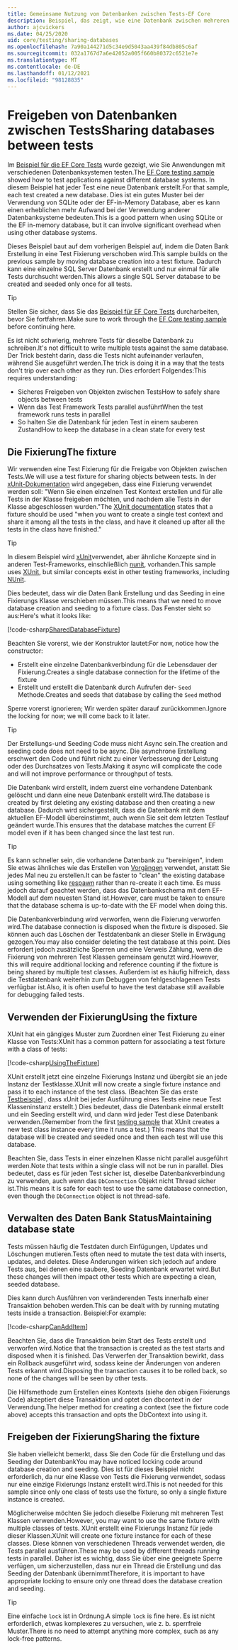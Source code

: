 ```yaml
---
title: Gemeinsame Nutzung von Datenbanken zwischen Tests-EF Core
description: Beispiel, das zeigt, wie eine Datenbank zwischen mehreren Tests gemeinsam genutzt wird
author: ajcvickers
ms.date: 04/25/2020
uid: core/testing/sharing-databases
ms.openlocfilehash: 7a90a144271d5c34e9d5043aa439f84db805c6af
ms.sourcegitcommit: 032a1767d7a6e42052a005f660b80372c6521e7e
ms.translationtype: MT
ms.contentlocale: de-DE
ms.lasthandoff: 01/12/2021
ms.locfileid: "98128835"
---
```

# <a name="sharing-databases-between-tests"></a><span data-ttu-id="113c9-103">Freigeben von Datenbanken zwischen Tests</span><span class="sxs-lookup"><span data-stu-id="113c9-103">Sharing databases between tests</span></span>

<span data-ttu-id="113c9-104">Im [Beispiel für die EF Core Tests](xref:core/testing/testing-sample) wurde gezeigt, wie Sie Anwendungen mit verschiedenen Datenbanksystemen testen.</span><span class="sxs-lookup"><span data-stu-id="113c9-104">The [EF Core testing sample](xref:core/testing/testing-sample) showed how to test applications against different database systems.</span></span>
<span data-ttu-id="113c9-105">In diesem Beispiel hat jeder Test eine neue Datenbank erstellt.</span><span class="sxs-lookup"><span data-stu-id="113c9-105">For that sample, each test created a new database.</span></span>
<span data-ttu-id="113c9-106">Dies ist ein gutes Muster bei der Verwendung von SQLite oder der EF-in-Memory Database, aber es kann einen erheblichen mehr Aufwand bei der Verwendung anderer Datenbanksysteme bedeuten.</span><span class="sxs-lookup"><span data-stu-id="113c9-106">This is a good pattern when using SQLite or the EF in-memory database, but it can involve significant overhead when using other database systems.</span></span>

<span data-ttu-id="113c9-107">Dieses Beispiel baut auf dem vorherigen Beispiel auf, indem die Daten Bank Erstellung in eine Test Fixierung verschoben wird.</span><span class="sxs-lookup"><span data-stu-id="113c9-107">This sample builds on the previous sample by moving database creation into a test fixture.</span></span>
<span data-ttu-id="113c9-108">Dadurch kann eine einzelne SQL Server Datenbank erstellt und nur einmal für alle Tests durchsucht werden.</span><span class="sxs-lookup"><span data-stu-id="113c9-108">This allows a single SQL Server database to be created and seeded only once for all tests.</span></span>

> [!TIP]
> <span data-ttu-id="113c9-109">Stellen Sie sicher, dass Sie das [Beispiel für EF Core Tests](xref:core/testing/testing-sample) durcharbeiten, bevor Sie fortfahren.</span><span class="sxs-lookup"><span data-stu-id="113c9-109">Make sure to work through the [EF Core testing sample](xref:core/testing/testing-sample) before continuing here.</span></span>

<span data-ttu-id="113c9-110">Es ist nicht schwierig, mehrere Tests für dieselbe Datenbank zu schreiben.</span><span class="sxs-lookup"><span data-stu-id="113c9-110">It's not difficult to write multiple tests against the same database.</span></span>
<span data-ttu-id="113c9-111">Der Trick besteht darin, dass die Tests nicht aufeinander verlaufen, während Sie ausgeführt werden.</span><span class="sxs-lookup"><span data-stu-id="113c9-111">The trick is doing it in a way that the tests don't trip over each other as they run.</span></span>
<span data-ttu-id="113c9-112">Dies erfordert Folgendes:</span><span class="sxs-lookup"><span data-stu-id="113c9-112">This requires understanding:</span></span>

* <span data-ttu-id="113c9-113">Sicheres Freigeben von Objekten zwischen Tests</span><span class="sxs-lookup"><span data-stu-id="113c9-113">How to safely share objects between tests</span></span>
* <span data-ttu-id="113c9-114">Wenn das Test Framework Tests parallel ausführt</span><span class="sxs-lookup"><span data-stu-id="113c9-114">When the test framework runs tests in parallel</span></span>
* <span data-ttu-id="113c9-115">So halten Sie die Datenbank für jeden Test in einem sauberen Zustand</span><span class="sxs-lookup"><span data-stu-id="113c9-115">How to keep the database in a clean state for every test</span></span>

## <a name="the-fixture"></a><span data-ttu-id="113c9-116">Die Fixierung</span><span class="sxs-lookup"><span data-stu-id="113c9-116">The fixture</span></span>

<span data-ttu-id="113c9-117">Wir verwenden eine Test Fixierung für die Freigabe von Objekten zwischen Tests.</span><span class="sxs-lookup"><span data-stu-id="113c9-117">We will use a test fixture for sharing objects between tests.</span></span>
<span data-ttu-id="113c9-118">In der [xUnit-Dokumentation](https://xunit.net/docs/shared-context.html) wird angegeben, dass eine Fixierung verwendet werden soll: "Wenn Sie einen einzelnen Test Kontext erstellen und für alle Tests in der Klasse freigeben möchten, und nachdem alle Tests in der Klasse abgeschlossen wurden."</span><span class="sxs-lookup"><span data-stu-id="113c9-118">The [XUnit documentation](https://xunit.net/docs/shared-context.html) states that a fixture should be used "when you want to create a single test context and share it among all the tests in the class, and have it cleaned up after all the tests in the class have finished."</span></span>

> [!TIP]
> <span data-ttu-id="113c9-119">In diesem Beispiel wird [xUnit](https://xunit.net/)verwendet, aber ähnliche Konzepte sind in anderen Test-Frameworks, einschließlich [nunit](https://nunit.org/), vorhanden.</span><span class="sxs-lookup"><span data-stu-id="113c9-119">This sample uses [XUnit](https://xunit.net/), but similar concepts exist in other testing frameworks, including [NUnit](https://nunit.org/).</span></span>

<span data-ttu-id="113c9-120">Dies bedeutet, dass wir die Daten Bank Erstellung und das Seeding in eine Fixierungs Klasse verschieben müssen.</span><span class="sxs-lookup"><span data-stu-id="113c9-120">This means that we need to move database creation and seeding to a fixture class.</span></span>
<span data-ttu-id="113c9-121">Das Fenster sieht so aus:</span><span class="sxs-lookup"><span data-stu-id="113c9-121">Here's what it looks like:</span></span>

[!code-csharp[SharedDatabaseFixture](../../../samples/core/Miscellaneous/Testing/ItemsWebApi/SharedDatabaseTests/SharedDatabaseFixture.cs?name=SharedDatabaseFixture)]

<span data-ttu-id="113c9-122">Beachten Sie vorerst, wie der Konstruktor lautet:</span><span class="sxs-lookup"><span data-stu-id="113c9-122">For now, notice how the constructor:</span></span>

* <span data-ttu-id="113c9-123">Erstellt eine einzelne Datenbankverbindung für die Lebensdauer der Fixierung.</span><span class="sxs-lookup"><span data-stu-id="113c9-123">Creates a single database connection for the lifetime of the fixture</span></span>
* <span data-ttu-id="113c9-124">Erstellt und erstellt die Datenbank durch Aufrufen der- `Seed` Methode.</span><span class="sxs-lookup"><span data-stu-id="113c9-124">Creates and seeds that database by calling the `Seed` method</span></span>

<span data-ttu-id="113c9-125">Sperre vorerst ignorieren; Wir werden später darauf zurückkommen.</span><span class="sxs-lookup"><span data-stu-id="113c9-125">Ignore the locking for now; we will come back to it later.</span></span>

> [!TIP]
> <span data-ttu-id="113c9-126">Der Erstellungs-und Seeding Code muss nicht Async sein.</span><span class="sxs-lookup"><span data-stu-id="113c9-126">The creation and seeding code does not need to be async.</span></span>
> <span data-ttu-id="113c9-127">Die asynchrone Erstellung erschwert den Code und führt nicht zu einer Verbesserung der Leistung oder des Durchsatzes von Tests.</span><span class="sxs-lookup"><span data-stu-id="113c9-127">Making it async will complicate the code and will not improve performance or throughput of tests.</span></span>

<span data-ttu-id="113c9-128">Die Datenbank wird erstellt, indem zuerst eine vorhandene Datenbank gelöscht und dann eine neue Datenbank erstellt wird.</span><span class="sxs-lookup"><span data-stu-id="113c9-128">The database is created by first deleting any existing database and then creating a new database.</span></span>
<span data-ttu-id="113c9-129">Dadurch wird sichergestellt, dass die Datenbank mit dem aktuellen EF-Modell übereinstimmt, auch wenn Sie seit dem letzten Testlauf geändert wurde.</span><span class="sxs-lookup"><span data-stu-id="113c9-129">This ensures that the database matches the current EF model even if it has been changed since the last test run.</span></span>

> [!TIP]
> <span data-ttu-id="113c9-130">Es kann schneller sein, die vorhandene Datenbank zu "bereinigen", indem Sie etwas ähnliches wie das Erstellen von [Vorgängen](https://jimmybogard.com/tag/respawn/) verwendet, anstatt Sie jedes Mal neu zu erstellen.</span><span class="sxs-lookup"><span data-stu-id="113c9-130">It can be faster to "clean" the existing database using something like [respawn](https://jimmybogard.com/tag/respawn/) rather than re-create it each time.</span></span>
> <span data-ttu-id="113c9-131">Es muss jedoch darauf geachtet werden, dass das Datenbankschema mit dem EF-Modell auf dem neuesten Stand ist.</span><span class="sxs-lookup"><span data-stu-id="113c9-131">However, care must be taken to ensure that the database schema is up-to-date with the EF model when doing this.</span></span>

<span data-ttu-id="113c9-132">Die Datenbankverbindung wird verworfen, wenn die Fixierung verworfen wird.</span><span class="sxs-lookup"><span data-stu-id="113c9-132">The database connection is disposed when the fixture is disposed.</span></span>
<span data-ttu-id="113c9-133">Sie können auch das Löschen der Testdatenbank an dieser Stelle in Erwägung gezogen.</span><span class="sxs-lookup"><span data-stu-id="113c9-133">You may also consider deleting the test database at this point.</span></span>
<span data-ttu-id="113c9-134">Dies erfordert jedoch zusätzliche Sperren und eine Verweis Zählung, wenn die Fixierung von mehreren Test Klassen gemeinsam genutzt wird.</span><span class="sxs-lookup"><span data-stu-id="113c9-134">However, this will require additional locking and reference counting if the fixture is being shared by multiple test classes.</span></span>
<span data-ttu-id="113c9-135">Außerdem ist es häufig hilfreich, dass die Testdatenbank weiterhin zum Debuggen von fehlgeschlagenen Tests verfügbar ist.</span><span class="sxs-lookup"><span data-stu-id="113c9-135">Also, it is often useful to have the test database still available for debugging failed tests.</span></span>

## <a name="using-the-fixture"></a><span data-ttu-id="113c9-136">Verwenden der Fixierung</span><span class="sxs-lookup"><span data-stu-id="113c9-136">Using the fixture</span></span>

<span data-ttu-id="113c9-137">XUnit hat ein gängiges Muster zum Zuordnen einer Test Fixierung zu einer Klasse von Tests:</span><span class="sxs-lookup"><span data-stu-id="113c9-137">XUnit has a common pattern for associating a test fixture with a class of tests:</span></span>

[!code-csharp[UsingTheFixture](../../../samples/core/Miscellaneous/Testing/ItemsWebApi/SharedDatabaseTests/SharedDatabaseTest.cs?name=UsingTheFixture)]

<span data-ttu-id="113c9-138">XUnit erstellt jetzt eine einzelne Fixierungs Instanz und übergibt sie an jede Instanz der Testklasse.</span><span class="sxs-lookup"><span data-stu-id="113c9-138">XUnit will now create a single fixture instance and pass it to each instance of the test class.</span></span>
<span data-ttu-id="113c9-139">(Beachten Sie das erste [Testbeispiel](xref:core/testing/testing-sample) , dass xUnit bei jeder Ausführung eines Tests eine neue Test Klasseninstanz erstellt.) Dies bedeutet, dass die Datenbank einmal erstellt und ein Seeding erstellt wird, und dann wird jeder Test diese Datenbank verwenden.</span><span class="sxs-lookup"><span data-stu-id="113c9-139">(Remember from the first [testing sample](xref:core/testing/testing-sample) that XUnit creates a new test class instance every time it runs a test.) This means that the database will be created and seeded once and then each test will use this database.</span></span>

<span data-ttu-id="113c9-140">Beachten Sie, dass Tests in einer einzelnen Klasse nicht parallel ausgeführt werden.</span><span class="sxs-lookup"><span data-stu-id="113c9-140">Note that tests within a single class will not be run in parallel.</span></span>
<span data-ttu-id="113c9-141">Dies bedeutet, dass es für jeden Test sicher ist, dieselbe Datenbankverbindung zu verwenden, auch wenn das `DbConnection` Objekt nicht Thread sicher ist.</span><span class="sxs-lookup"><span data-stu-id="113c9-141">This means it is safe for each test to use the same database connection, even though the `DbConnection` object is not thread-safe.</span></span>

## <a name="maintaining-database-state"></a><span data-ttu-id="113c9-142">Verwalten des Daten Bank Status</span><span class="sxs-lookup"><span data-stu-id="113c9-142">Maintaining database state</span></span>

<span data-ttu-id="113c9-143">Tests müssen häufig die Testdaten durch Einfügungen, Updates und Löschungen mutieren.</span><span class="sxs-lookup"><span data-stu-id="113c9-143">Tests often need to mutate the test data with inserts, updates, and deletes.</span></span>
<span data-ttu-id="113c9-144">Diese Änderungen wirken sich jedoch auf andere Tests aus, bei denen eine saubere, Seeding Datenbank erwartet wird.</span><span class="sxs-lookup"><span data-stu-id="113c9-144">But these changes will then impact other tests which are expecting a clean, seeded database.</span></span>

<span data-ttu-id="113c9-145">Dies kann durch Ausführen von veränderenden Tests innerhalb einer Transaktion behoben werden.</span><span class="sxs-lookup"><span data-stu-id="113c9-145">This can be dealt with by running mutating tests inside a transaction.</span></span>
<span data-ttu-id="113c9-146">Beispiel:</span><span class="sxs-lookup"><span data-stu-id="113c9-146">For example:</span></span>

[!code-csharp[CanAddItem](../../../samples/core/Miscellaneous/Testing/ItemsWebApi/SharedDatabaseTests/SharedDatabaseTest.cs?name=CanAddItem)]

<span data-ttu-id="113c9-147">Beachten Sie, dass die Transaktion beim Start des Tests erstellt und verworfen wird.</span><span class="sxs-lookup"><span data-stu-id="113c9-147">Notice that the transaction is created as the test starts and disposed when it is finished.</span></span>
<span data-ttu-id="113c9-148">Das Verwerfen der Transaktion bewirkt, dass ein Rollback ausgeführt wird, sodass keine der Änderungen von anderen Tests erkannt wird.</span><span class="sxs-lookup"><span data-stu-id="113c9-148">Disposing the transaction causes it to be rolled back, so none of the changes will be seen by other tests.</span></span>

<span data-ttu-id="113c9-149">Die Hilfsmethode zum Erstellen eines Kontexts (siehe den obigen Fixierungs Code) akzeptiert diese Transaktion und optet den dbcontext in der Verwendung.</span><span class="sxs-lookup"><span data-stu-id="113c9-149">The helper method for creating a context (see the fixture code above) accepts this transaction and opts the DbContext into using it.</span></span>

## <a name="sharing-the-fixture"></a><span data-ttu-id="113c9-150">Freigeben der Fixierung</span><span class="sxs-lookup"><span data-stu-id="113c9-150">Sharing the fixture</span></span>

<span data-ttu-id="113c9-151">Sie haben vielleicht bemerkt, dass Sie den Code für die Erstellung und das Seeding der Datenbank</span><span class="sxs-lookup"><span data-stu-id="113c9-151">You may have noticed locking code around database creation and seeding.</span></span>
<span data-ttu-id="113c9-152">Dies ist für dieses Beispiel nicht erforderlich, da nur eine Klasse von Tests die Fixierung verwendet, sodass nur eine einzige Fixierungs Instanz erstellt wird.</span><span class="sxs-lookup"><span data-stu-id="113c9-152">This is not needed for this sample since only one class of tests use the fixture, so only a single fixture instance is created.</span></span>

<span data-ttu-id="113c9-153">Möglicherweise möchten Sie jedoch dieselbe Fixierung mit mehreren Test Klassen verwenden.</span><span class="sxs-lookup"><span data-stu-id="113c9-153">However, you may want to use the same fixture with multiple classes of tests.</span></span>
<span data-ttu-id="113c9-154">XUnit erstellt eine Fixierungs Instanz für jede dieser Klassen.</span><span class="sxs-lookup"><span data-stu-id="113c9-154">XUnit will create one fixture instance for each of these classes.</span></span>
<span data-ttu-id="113c9-155">Diese können von verschiedenen Threads verwendet werden, die Tests parallel ausführen.</span><span class="sxs-lookup"><span data-stu-id="113c9-155">These may be used by different threads running tests in parallel.</span></span>
<span data-ttu-id="113c9-156">Daher ist es wichtig, dass Sie über eine geeignete Sperre verfügen, um sicherzustellen, dass nur ein Thread die Erstellung und das Seeding der Datenbank übernimmt</span><span class="sxs-lookup"><span data-stu-id="113c9-156">Therefore, it is important to have appropriate locking to ensure only one thread does the database creation and seeding.</span></span>

> [!TIP]
> <span data-ttu-id="113c9-157">Eine einfache `lock` ist in Ordnung.</span><span class="sxs-lookup"><span data-stu-id="113c9-157">A simple `lock` is fine here.</span></span>
> <span data-ttu-id="113c9-158">Es ist nicht erforderlich, etwas komplexeres zu versuchen, wie z. b. sperrfreie Muster.</span><span class="sxs-lookup"><span data-stu-id="113c9-158">There is no need to attempt anything more complex, such as any lock-free patterns.</span></span>
